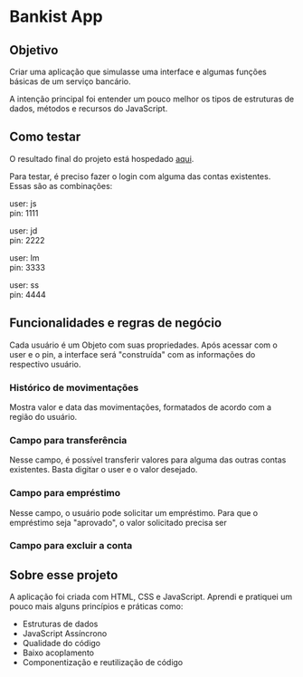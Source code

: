# Bankist App

## Objetivo

Criar uma aplicação que simulasse uma interface e algumas funções básicas de um serviço bancário.

A intenção principal foi entender um pouco melhor os tipos de estruturas de dados, métodos e recursos do JavaScript.

## Como testar
O resultado final do projeto está hospedado [aqui](https://bankist-migliori.netlify.app/). 

Para testar, é preciso fazer o login com alguma das contas existentes. Essas são as combinações:

user: js<br>
pin: 1111

user: jd<br>
pin: 2222

user: lm<br>
pin: 3333

user: ss<br>
pin: 4444

## Funcionalidades e regras de negócio

Cada usuário é um Objeto com suas propriedades. Após acessar com o user e o pin, a interface será "construída" com as informações do respectivo usuário. 

### Histórico de movimentações

Mostra valor e data das movimentações, formatados de acordo com a região do usuário.

### Campo para transferência

Nesse campo, é possível transferir valores para alguma das outras contas existentes. Basta digitar o user e o valor desejado.

### Campo para empréstimo

Nesse campo, o usuário pode solicitar um empréstimo. Para que o empréstimo seja "aprovado", o valor solicitado precisa ser

### Campo para excluir a conta

## Sobre esse projeto
A aplicação foi criada com HTML, CSS e JavaScript. Aprendi e pratiquei um pouco mais alguns princípios e práticas como:

- Estruturas de dados
- JavaScript Assíncrono
- Qualidade do código
- Baixo acoplamento
- Componentização e reutilização de código
